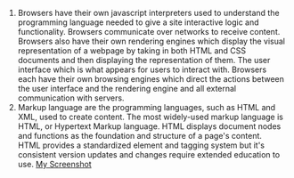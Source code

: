 1. Browsers have their own javascript interpreters used to understand the programming language needed to give a site interactive logic and functionality. Browsers communicate over networks to receive content. Browsers also have their own rendering engines which display the visual representation of a webpage by taking in both HTML and CSS documents and then displaying the representation of them. The user interface which is what appears for users to interact with. Browsers each have their own browsing engines which direct the actions between the user interface and the rendering engine and all external communication with servers.
2. Markup language are the programming languages, such as HTML and XML, used to create content.
  The most widely-used markup language is HTML, or Hypertext Markup language. HTML displays document nodes and functions as the foundation and structure of a page's content. HTML provides a standardized element and tagging system but it's consistent version updates and changes require extended education to use.
[My Screenshot](./screenshot-03.jpg)
